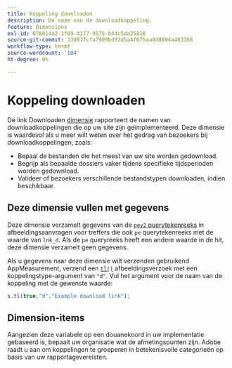 ```yaml
---
title: Koppeling downloaden
description: De naam van de downloadkoppeling.
feature: Dimensions
exl-id: 078014a2-1f09-4177-9575-b44c5da25816
source-git-commit: 33d837cfa7909bd93d5a4f675aa0d8894a403266
workflow-type: tm+mt
source-wordcount: '184'
ht-degree: 0%

---
```


# Koppeling downloaden

De link Downloaden [dimensie](overview.md) rapporteert de namen van downloadkoppelingen die op uw site zijn geïmplementeerd. Deze dimensie is waardevol als u meer wilt weten over het gedrag van bezoekers bij downloadkoppelingen, zoals:

* Bepaal de bestanden die het meest van uw site worden gedownload.
* Begrijp als bepaalde dossiers vaker tijdens specifieke tijdsperioden worden gedownload.
* Valideer of bezoekers verschillende bestandstypen downloaden, indien beschikbaar.

## Deze dimensie vullen met gegevens

Deze dimensie verzamelt gegevens van de [`pev2` querytekenreeks](/help/implement/validate/query-parameters.md) in afbeeldingsaanvragen voor treffers die ook `pe` querytekenreeks met de waarde van `lnk_d`. Als de `pe` queryreeks heeft een andere waarde in de hit, deze dimensie verzamelt geen gegevens.

Als u gegevens naar deze dimensie wilt verzenden gebruikend AppMeasurement, verzend een [`tl()`](/help/implement/vars/functions/tl-method.md) afbeeldingsverzoek met een koppelingstype-argument van `"d"`. Vul het argument voor de naam van de koppeling met de gewenste waarde:

```js
s.tl(true,"d","Example download link");
```

## Dimension-items

Aangezien deze variabele op een douanekoord in uw implementatie gebaseerd is, bepaalt uw organisatie wat de afmetingspunten zijn. Adobe raadt u aan om koppelingen te groeperen in betekenisvolle categorieën op basis van uw rapportagevereisten.
